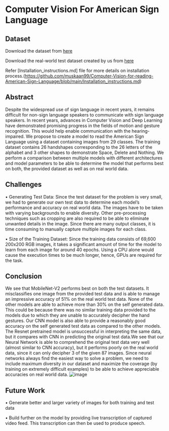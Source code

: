 # Computer Vision For American Sign Language
## Dataset
Download the dataset from [here](https://www.kaggle.com/datasets/grassknoted/asl-alphabet) 

Download the real-world test dataset created by us from [here](https://www.kaggle.com/datasets/muskaan3299/self-generated-test-set)

Refer [Installation_instructions.md] file for more details on installation process.(https://github.com/muskaan99/Computer-Vision-for-reading-American-Sign-Language/blob/main/Installation_instructions.md)

## Abstract
Despite the widespread use of sign language in recent years, it remains difficult for non-sign language speakers to
communicate with sign language speakers. In recent years, advances in Computer Vision and Deep Learning have
demonstrated promising progress in the fields of motion and gesture recognition. This would help enable communication
with the hearing-impaired. We propose to create a model to read the American Sign Language using a dataset
containing images from 29 classes. The training dataset contains 26 handshapes corresponding to the 26 letters of
the alphabet and 3 other shapes to demonstrate Space, Delete and Nothing. We perform a comparison between
multiple models with different architectures and model parameters to be able to determine the model that performs
best on both, the provided dataset as well as on real world data.

## Challenges
• Generating Test Data: Since the test dataset for the problem is very small, we had to generate our own test
data to determine each model’s performance and accuracy on real world data. The images have to be taken with
varying backgrounds to enable diversity. Other pre-processing techniques such as cropping are also required to
be able to eliminate unwanted details in the image. Since there are many output classes, it is time consuming
to manually capture multiple images for each class.

• Size of the Training Dataset: Since the training data consists of 69,600 200x200 RGB images, it takes a
significant amount of time for the model to learn from each image for around 40 epochs. Using a CPU alone
would cause the execution times to be much longer, hence, GPUs are required for the task.

## Conclusion

We see that MobileNet-V2 performs best on both the test datasets. It misclassifies one image from the provided test data and is able to manage an impressive accuracy of 51% on the real world test data. None of the other models are able to achieve more than 30% on the self generated data. This could be because there was no similar training data provided to the models due to which they are unable to accurately decipher the hand gestures. Our CNN model is also able to provide a reasonably good accuracy on the self generated test data as compared to the other models. The Resnet pretrained model is unsuccessful in interpreting the same data, but it compares with CNN in predicting the original test data.We see that our Neural Network is able to comprehend the original test data very well (almost similar to CNN
accuracy), but it performs poorly on the real world data, since it can only decipher 3 of the given 87 images. Since neural networks always find the easiest way to solve a problem, we need to include maximum diversity in our dataset and maximize the coverage (by training on extremely difficult examples) to be able to achieve appreciable accuracies on real world data.
![image](https://user-images.githubusercontent.com/68809236/168027244-840b779c-6fbd-4bd4-9629-e405df4a6f65.png)


## Future Work
• Generate better and larger variety of images for both training and test data

• Build further on the model by providing live transcription of captured video feed. This transcription can then
be used to produce speech.

